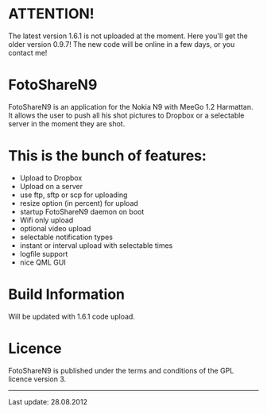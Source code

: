 ATTENTION!
==========
The latest version 1.6.1 is not uploaded at the moment. Here you'll get the older version 0.9.7!
The new code will be online in a few days, or you contact me! 

FotoShareN9
===========

FotoShareN9 is an application for the Nokia N9 with MeeGo 1.2 Harmattan. 
It allows the user to push all his shot pictures to Dropbox or a 
selectable server in the moment they are shot.

This is the bunch of features:
==============================
- Upload to Dropbox
- Upload on a server
- use ftp, sftp or scp for uploading
- resize option (in percent) for upload
- startup FotoShareN9 daemon on boot
- Wifi only upload
- optional video upload
- selectable notification types
- instant or interval upload with selectable times
- logfile support
- nice QML GUI

Build Information
=================
Will be updated with 1.6.1 code upload.

Licence
=======
FotoShareN9 is published under the terms and conditions of the GPL licence version 3.

------------------

Last update: 28.08.2012





